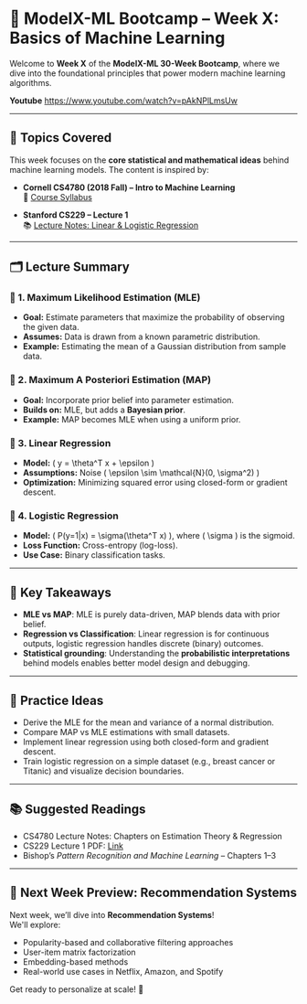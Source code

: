 # 📘 ModelX-ML Bootcamp – Week X: Basics of Machine Learning

Welcome to **Week X** of the **ModelX-ML 30-Week Bootcamp**, where we dive into the foundational principles that power modern machine learning algorithms.

**Youtube** https://www.youtube.com/watch?v=pAkNPlLmsUw

---

## 🧠 Topics Covered

This week focuses on the **core statistical and mathematical ideas** behind machine learning models. The content is inspired by:

- **Cornell CS4780 (2018 Fall) – Intro to Machine Learning**  
  🔗 [Course Syllabus](https://www.cs.cornell.edu/courses/cs4780/2018fa/syllabus/)

- **Stanford CS229 – Lecture 1**  
  📚 [Lecture Notes: Linear & Logistic Regression](http://cs229.stanford.edu/notes2023fall/cs229-notes1.pdf)

---

## 🗂️ Lecture Summary

### 🔹 1. Maximum Likelihood Estimation (MLE)
- **Goal:** Estimate parameters that maximize the probability of observing the given data.
- **Assumes:** Data is drawn from a known parametric distribution.
- **Example:** Estimating the mean of a Gaussian distribution from sample data.

### 🔹 2. Maximum A Posteriori Estimation (MAP)
- **Goal:** Incorporate prior belief into parameter estimation.
- **Builds on:** MLE, but adds a **Bayesian prior**.
- **Example:** MAP becomes MLE when using a uniform prior.

### 🔹 3. Linear Regression
- **Model:** \( y = \theta^T x + \epsilon \)
- **Assumptions:** Noise \( \epsilon \sim \mathcal{N}(0, \sigma^2) \)
- **Optimization:** Minimizing squared error using closed-form or gradient descent.

### 🔹 4. Logistic Regression
- **Model:** \( P(y=1|x) = \sigma(\theta^T x) \), where \( \sigma \) is the sigmoid.
- **Loss Function:** Cross-entropy (log-loss).
- **Use Case:** Binary classification tasks.

---

## 📌 Key Takeaways

- **MLE vs MAP**: MLE is purely data-driven, MAP blends data with prior belief.
- **Regression vs Classification**: Linear regression is for continuous outputs, logistic regression handles discrete (binary) outcomes.
- **Statistical grounding**: Understanding the **probabilistic interpretations** behind models enables better model design and debugging.

---

## 🔧 Practice Ideas

- Derive the MLE for the mean and variance of a normal distribution.
- Compare MAP vs MLE estimations with small datasets.
- Implement linear regression using both closed-form and gradient descent.
- Train logistic regression on a simple dataset (e.g., breast cancer or Titanic) and visualize decision boundaries.

---

## 📚 Suggested Readings

- CS4780 Lecture Notes: Chapters on Estimation Theory & Regression
- CS229 Lecture 1 PDF: [Link](http://cs229.stanford.edu/notes2023fall/cs229-notes1.pdf)
- Bishop’s *Pattern Recognition and Machine Learning* – Chapters 1–3

---

## 🧭 Next Week Preview: Recommendation Systems

Next week, we’ll dive into **Recommendation Systems**!  
We'll explore:
- Popularity-based and collaborative filtering approaches  
- User-item matrix factorization  
- Embedding-based methods  
- Real-world use cases in Netflix, Amazon, and Spotify

Get ready to personalize at scale! 🎯
